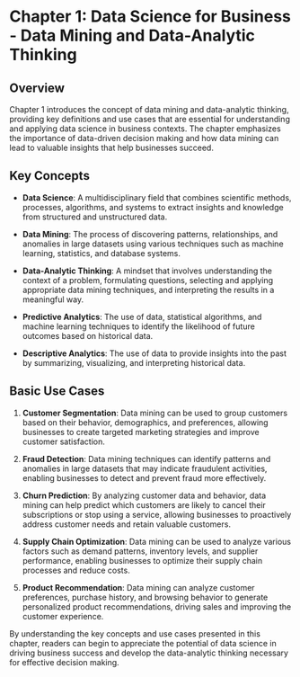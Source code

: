 # Chapter 1: Data Science for Business - Data Mining and Data-Analytic Thinking

## Overview

Chapter 1 introduces the concept of data mining and data-analytic thinking, providing key definitions and use cases that are essential for understanding and applying data science in business contexts. The chapter emphasizes the importance of data-driven decision making and how data mining can lead to valuable insights that help businesses succeed.

## Key Concepts

- **Data Science**: A multidisciplinary field that combines scientific methods, processes, algorithms, and systems to extract insights and knowledge from structured and unstructured data.

- **Data Mining**: The process of discovering patterns, relationships, and anomalies in large datasets using various techniques such as machine learning, statistics, and database systems.

- **Data-Analytic Thinking**: A mindset that involves understanding the context of a problem, formulating questions, selecting and applying appropriate data mining techniques, and interpreting the results in a meaningful way.

- **Predictive Analytics**: The use of data, statistical algorithms, and machine learning techniques to identify the likelihood of future outcomes based on historical data.

- **Descriptive Analytics**: The use of data to provide insights into the past by summarizing, visualizing, and interpreting historical data.

## Basic Use Cases

1. **Customer Segmentation**: Data mining can be used to group customers based on their behavior, demographics, and preferences, allowing businesses to create targeted marketing strategies and improve customer satisfaction.

2. **Fraud Detection**: Data mining techniques can identify patterns and anomalies in large datasets that may indicate fraudulent activities, enabling businesses to detect and prevent fraud more effectively.

3. **Churn Prediction**: By analyzing customer data and behavior, data mining can help predict which customers are likely to cancel their subscriptions or stop using a service, allowing businesses to proactively address customer needs and retain valuable customers.

4. **Supply Chain Optimization**: Data mining can be used to analyze various factors such as demand patterns, inventory levels, and supplier performance, enabling businesses to optimize their supply chain processes and reduce costs.

5. **Product Recommendation**: Data mining can analyze customer preferences, purchase history, and browsing behavior to generate personalized product recommendations, driving sales and improving the customer experience.

By understanding the key concepts and use cases presented in this chapter, readers can begin to appreciate the potential of data science in driving business success and develop the data-analytic thinking necessary for effective decision making.
